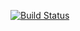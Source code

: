 [![Build Status](https://travis-ci.org/anirudhSK/pifo-compiler.svg?branch=master)](https://travis-ci.org/anirudhSK/pifo-compiler)
